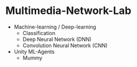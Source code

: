 # Multimedia-Network-Lab
- Machine-learning / Deep-learning
  - Classification
  - Deep Neural Network (DNN)
  - Convolution Neural Network (CNN)
- Unity ML-Agents
  - Mummy

